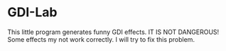 # GDI-Lab
This little program generates funny GDI effects. IT IS NOT DANGEROUS! Some effects my not work correctly. I will try to fix this problem.
